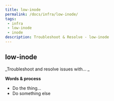 ```yaml
---
title: low-inode
permalink: /docs/infra/low-inode/
tags: 
 - infra
 - low-inode
 - inode
description: Troubleshoot & Resolve - low-inode  
---
```


## low-inode  

_Troubleshoot and resolve issues with... _  

**Words & process**  
  * Do the thing...  
  * Do something else  
  
  
  

